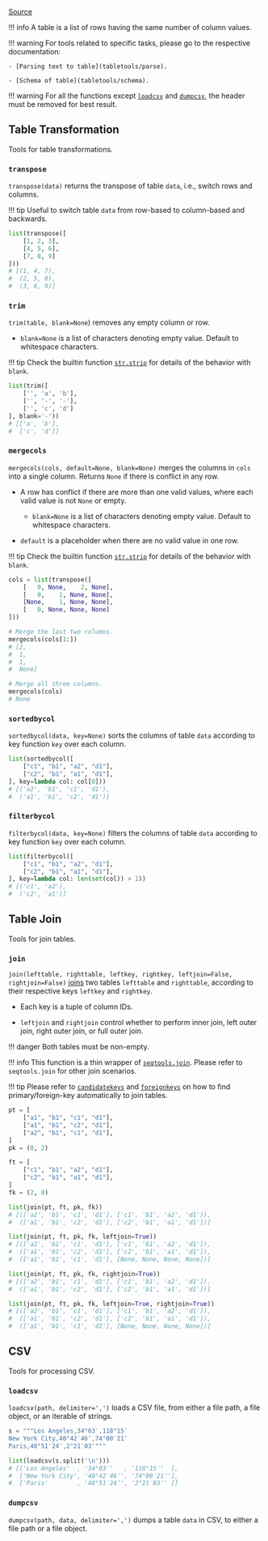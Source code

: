 [Source](https://github.com/chuanconggao/extratools/blob/master/extratools/tabletools.py)

!!! info
    A table is a list of rows having the same number of column values.

!!! warning
    For tools related to specific tasks, please go to the respective documentation:

    - [Parsing text to table](tabletools/parse).

    - [Schema of table](tabletools/schema).

!!! warning
    For all the functions except [`loadcsv`](#loadcsv) and [`dumpcsv`](#dumpcsv), the header must be removed for best result.

## Table Transformation

Tools for table transformations.

### `transpose`

`transpose(data)` returns the transpose of table `data`, i.e., switch rows and columns.

!!! tip
    Useful to switch table `data` from row-based to column-based and backwards.

``` python
list(transpose([
    [1, 2, 3],
    [4, 5, 6],
    [7, 8, 9]
]))
# [(1, 4, 7),
#  (2, 5, 8),
#  (3, 6, 9)]
```

### `trim`

`trim(table, blank=None`) removes any empty column or row.

- `blank=None` is a list of characters denoting empty value. Default to whitespace characters.

!!! tip
    Check the builtin function [`str.strip`](https://docs.python.org/3/library/stdtypes.html#str.strip) for details of the behavior with `blank`.

``` python
list(trim([
    ['', 'a', 'b'],
    ['', '-', '-'],
    ['', 'c', 'd']
], blank='-'))
# [['a', 'b'],
#  ['c', 'd']]
```

### `mergecols`

`mergecols(cols, default=None, blank=None)` merges the columns in `cols` into a single column. Returns `None` if there is conflict in any row.

- A row has conflict if there are more than one valid values, where each valid value is not `None` or empty.

    - `blank=None` is a list of characters denoting empty value. Default to whitespace characters.

- `default` is a placeholder when there are no valid value in one row.

!!! tip
    Check the builtin function [`str.strip`](https://docs.python.org/3/library/stdtypes.html#str.strip) for details of the behavior with `blank`.

``` python
cols = list(transpose([
    [   0, None,    2, None],
    [   0,    1, None, None],
    [None,    1, None, None],
    [   0, None, None, None]
]))

# Merge the last two columns.
mergecols(cols[1:])
# [2,
#  1,
#  1,
#  None]

# Merge all three columns.
mergecols(cols)
# None
```

### `sortedbycol`

`sortedbycol(data, key=None)` sorts the columns of table `data` according to key function `key` over each column.

``` python
list(sortedbycol([
    ["c1", "b1", "a2", "d1"],
    ["c2", "b1", "a1", "d1"],
], key=lambda col: col[0]))
# [('a2', 'b1', 'c1', 'd1'),
#  ('a1', 'b1', 'c2', 'd1')]
```

### `filterbycol`

`filterbycol(data, key=None)` filters the columns of table `data` according to key function `key` over each column.

``` python
list(filterbycol([
    ["c1", "b1", "a2", "d1"],
    ["c2", "b1", "a1", "d1"],
], key=lambda col: len(set(col)) > 1))
# [('c1', 'a2'),
#  ('c2', 'a1')]
```

## Table Join

Tools for join tables.

### `join`

`join(lefttable, righttable, leftkey, rightkey, leftjoin=False, rightjoin=False)` [joins](https://en.wikipedia.org/wiki/Join_(SQL)) two tables `lefttable` and `righttable`, according to their respective keys `leftkey` and `rightkey`.

- Each key is a tuple of column IDs.

- `leftjoin` and `rightjoin` control whether to perform inner join, left outer join, right outer join, or full outer join.

!!! danger
    Both tables must be non-empty.

!!! info
    This function is a thin wrapper of [`seqtools.join`](seqtools#join). Please refer to `seqtools.join` for other join scenarios.

!!! tip
    Please refer to [`candidatekeys`](tabletools/schema#candidatekeys) and [`foreignkeys`](tabletools/schema#foreignkeys) on how to find primary/foreign-key automatically to join tables.

``` python
pt = [
    ["a1", "b1", "c1", "d1"],
    ["a1", "b1", "c2", "d1"],
    ["a2", "b1", "c1", "d1"],
]
pk = (0, 2)

ft = [
    ["c1", "b1", "a2", "d1"],
    ["c2", "b1", "a1", "d1"],
]
fk = (2, 0)

list(join(pt, ft, pk, fk))
# [(['a2', 'b1', 'c1', 'd1'], ['c1', 'b1', 'a2', 'd1']),
#  (['a1', 'b1', 'c2', 'd1'], ['c2', 'b1', 'a1', 'd1'])]

list(join(pt, ft, pk, fk, leftjoin=True))
# [(['a2', 'b1', 'c1', 'd1'], ['c1', 'b1', 'a2', 'd1']),
#  (['a1', 'b1', 'c2', 'd1'], ['c2', 'b1', 'a1', 'd1']),
#  (['a1', 'b1', 'c1', 'd1'], [None, None, None, None])]

list(join(pt, ft, pk, fk, rightjoin=True))
# [(['a2', 'b1', 'c1', 'd1'], ['c1', 'b1', 'a2', 'd1']),
#  (['a1', 'b1', 'c2', 'd1'], ['c2', 'b1', 'a1', 'd1'])]

list(join(pt, ft, pk, fk, leftjoin=True, rightjoin=True))
# [(['a2', 'b1', 'c1', 'd1'], ['c1', 'b1', 'a2', 'd1']),
#  (['a1', 'b1', 'c2', 'd1'], ['c2', 'b1', 'a1', 'd1']),
#  (['a1', 'b1', 'c1', 'd1'], [None, None, None, None])]
```

## CSV

Tools for processing CSV.

### `loadcsv`

`loadcsv(path, delimiter=',')` loads a CSV file, from either a file path, a file object, or an iterable of strings.

``` python
s = """Los Angeles,34°03′,118°15′
New York City,40°42′46″,74°00′21″
Paris,48°51′24″,2°21′03″"""

list(loadcsv(s.split('\n')))
# [['Los Angeles'  , '34°03′'   , '118°15′'  ],
#  ['New York City', '40°42′46″', '74°00′21″'],
#  ['Paris'        , '48°51′24″', '2°21′03″' ]]
```

### `dumpcsv`

`dumpcsv(path, data, delimiter=',')` dumps a table `data` in CSV, to either a file path or a file object.
